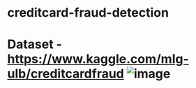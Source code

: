 # creditcard-fraud-detection

# Dataset - https://www.kaggle.com/mlg-ulb/creditcardfraud ![image](https://user-images.githubusercontent.com/57897472/115551412-a62c1d80-a2c8-11eb-98c9-28824800dcef.png)
